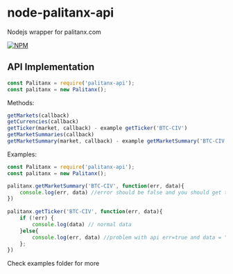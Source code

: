 # node-palitanx-api
Nodejs wrapper for palitanx.com


[![NPM](https://nodei.co/npm/palitanx-api.png?downloads=true&downloadRank=true&stars=true)](https://nodei.co/npm/palitanx-api/)

## API Implementation
```javascript
const Palitanx = require('palitanx-api');
const palitanx = new Palitanx();
```

Methods:

```javascript
getMarkets(callback)
getCurrencies(callback)
getTicker(market, callback) - example getTicker('BTC-CIV')
getMarketSummaries(callback)
getMarketSummary(market, callback) - example getMarketSummary('BTC-CIV')
```

Examples:
```javascript
const Palitanx = require('palitanx-api');
const palitanx = new Palitanx();

palitanx.getMarketSummary('BTC-CIV', function(err, data){
    console.log(err, data) //error should be false and you should get the data
})
 
palitanx.getTicker('BTC-CIV', function(err, data){
	if (!err) {
		console.log(data) // normal data
	}else{
		console.log(err, data) //problem with api err=true and data = ""
	};
})
```

Check examples folder for more